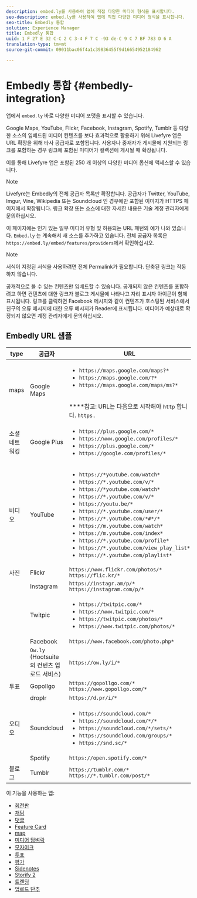 ```yaml
---
description: embed.ly를 사용하여 앱에 직접 다양한 미디어 형식을 표시합니다.
seo-description: embed.ly를 사용하여 앱에 직접 다양한 미디어 형식을 표시합니다.
seo-title: Embedly 통합
solution: Experience Manager
title: Embedly 통합
uuid: 1 F 27 E 32 C-C 2 C 3-4 F 7 C -93 de-C 9 C 7 BF 783 D 6 A
translation-type: tm+mt
source-git-commit: 09011bac06f4a1c39836455f9d16654952184962

---
```



# Embedly 통합 {#embedly-integration}

앱에서 `embed.ly` 바로 다양한 미디어 포맷을 표시할 수 있습니다.

Google Maps, YouTube, Flickr, Facebook, Instagram, Spotify, Tumblr 등 다양한 소스의 임베드된 미디어 컨텐츠를 보다 효과적으로 활용하기 위해 Livefyre 앱은 URL 확장을 위해 타사 공급자로 포함됩니다. 사용자나 중재자가 게시물에 지원되는 링크를 포함하는 경우 링크에 포함된 미디어가 컬렉션에 게시될 때 확장됩니다.

이를 통해 Livefyre 앱은 포함된 250 개 이상의 다양한 미디어 옵션에 액세스할 수 있습니다.

>[!NOTE]
>
>Livefyre는 Embedly의 전체 공급자 목록만 확장합니다. 공급자가 Twitter, YouTube, Imgur, Vine, Wikipedia 또는 Soundcloud 인 경우에만 포함된 이미지가 HTTPS 페이지에서 확장됩니다. 링크 확장 또는 소스에 대한 자세한 내용은 기술 계정 관리자에게 문의하십시오.

이 페이지에는 인기 있는 일부 미디어 유형 및 허용되는 URL 패턴의 예가 나와 있습니다. `Embed.ly` 는 계속해서 새 소스를 추가하고 있습니다. 전체 공급자 목록은 `https://embed.ly/embed/features/providers`에서 확인하십시오.

>[!NOTE]
>
>서식이 지정된 서식을 사용하려면 전체 Permalink가 필요합니다. 단축된 링크는 작동하지 않습니다.

공개적으로 볼 수 있는 컨텐츠만 임베드할 수 있습니다. 공개되지 않은 컨텐츠를 포함하려고 하면 컨텐츠에 대한 링크가 블로그 게시물에 나타나고 자리 표시자 아이콘이 함께 표시됩니다. 링크를 클릭하면 Facebook 메시지와 같이 컨텐츠가 호스팅된 서비스에서 친구의 오류 메시지에 대한 오류 메시지가 Reader에 표시됩니다. 미디어가 예상대로 확장되지 않으면 계정 관리자에게 문의하십시오.

## Embedly URL 샘플

| type | 공급자 | URL |
|--- |--- |--- |
| maps | Google Maps | <ul><li>`https://maps.google.com/maps?*`</li><li>`https://maps.google.com/?*`</li><li>`https://maps.google.com/maps/ms?*`</li></ul><br>****참고: URL는 다음으로 시작해야 `http` 합니다. `https.` |
| 소셜 네트워킹 | Google Plus | <ul><li>`https://plus.google.com/*`</li><li>`https://www.google.com/profiles/*`</li><li> `https://plus.google.com/*`</li><li>`https://google.com/profiles/*`</li></ul> |
| 비디오 | YouTube | <ul><li>`https://*youtube.com/watch*`</li><li> `https://*.youtube.com/v/*`</li><li>`https://*youtube.com/watch*` </li><li>`https://*.youtube.com/v/*`</li><li>`https://youtu.be/*`</li><li>`https://*.youtube.com/user/*` </li><li>`https://*.youtube.com/*#*/*`</li><li>`https://m.youtube.com/watch*`</li><li>`https://m.youtube.com/index*`</li><li>`https://*.youtube.com/profile*`</li><li>`https://*.youtube.com/view_play_list*`</li><li>`https://*.youtube.com/playlist*`</li></ul> |
| 사진 | Flickr | `https://www.flickr.com/photos/*`<br>`https://flic.kr/*` |
|  | Instagram | `https://instagr.am/p/*`<br>`https://instagram.com/p/*` |
|  | Twitpic | <ul><li>`https://twitpic.com/*`</li><li>`https://www.twitpic.com/*`</li><li>`https://twitpic.com/photos/*`</li><li>`https://www.twitpic.com/photos/*`</li></ul> |
|  | Facebook | `https://www.facebook.com/photo.php*` |
|  | `Ow.ly` (Hootsuite의 컨텐츠 업로드 서비스) | `https://ow.ly/i/*` |
| 투표 | Gopollgo | `https://gopollgo.com/*`<br>`https://www.gopollgo.com/*` |
|  | droplr | `https://d.pr/i/*` |
| 오디오 | Soundcloud | <ul><li>`https://soundcloud.com/*`</li><li>`https://soundcloud.com/*/*` </li><li>`https://soundcloud.com/*/sets/*` </li><li>`https://soundcloud.com/groups/*` </li><li>`https://snd.sc/*`</li></ul> |
|  | Spotify | `https://open.spotify.com/*` |
| 블로그 | Tumblr | `https://tumblr.com/*`<br>`https://*.tumblr.com/post/*` |

이 기능을 사용하는 앱:

* [회전판](/help/using/c-about-apps/c-carousel-app/c-carousel-app.md#c_carousel_app)
* [채팅](/help/using/c-about-apps/c-chat-app/c-chat-app.md#c_chat_app)
* [댓글](/help/using/c-about-apps/c-comments/c-comments.md)
* [Feature Card](/help/using/c-about-apps/c-feature-card-app/c-feature-card-app.md#c_feature_card_app)
* [map](/help/using/c-about-apps/c-map-app/c-map-app.md#c_map_app)
* [미디어 담벼락](/help/using/c-about-apps/c-media-wall-app/c-media-wall-app.md#c_media_wall_app)
* [모자이크](/help/using/c-about-apps/c-mosaic-app/c-mosaic-app.md#c_mosaic_app)
* [투표](/help/using/c-about-apps/c-polls-app/c-polls-app.md#c_polls_app)
* [평가](/help/using/c-about-apps/c-reviews-app/c-reviews-app.md#c_reviews_app)
* [Sidenotes](/help/using/c-about-apps/c-sidenotes-app/c-sidenotes-app.md#c_sidenotes_app)
* [Storify 2](/help/using/c-about-apps/c-storify2/c-storify2.md#c_storify2)
* [트렌딩](/help/using/c-about-apps/c-trending-app/c-trending-app.md#c_trending_app)
* [업로드 단추](/help/using/c-about-apps/c-upload-button-app/c-upload-button-app.md#c_upload_button_app)

